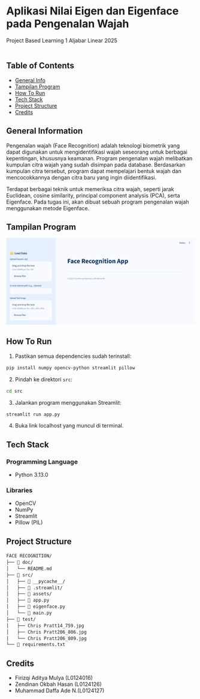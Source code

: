 # Aplikasi Nilai Eigen dan Eigenface pada Pengenalan Wajah
Project Based Learning 1 Aljabar Linear 2025  
<br/>

## Table of Contents
* [General Info](#general-information)
* [Tampilan Program](#tampilan-program)
* [How To Run](#how-to-run)
* [Tech Stack](#tech-stack)
* [Project Structure](#project-structure)
* [Credits](#credits)

## General Information
Pengenalan wajah (Face Recognition) adalah teknologi biometrik yang dapat digunakan untuk mengidentifikasi wajah seseorang untuk berbagai kepentingan, khususnya keamanan. Program pengenalan wajah melibatkan kumpulan citra wajah yang sudah disimpan pada database. Berdasarkan kumpulan citra tersebut, program dapat mempelajari bentuk wajah dan mencocokkannya dengan citra baru yang ingin diidentifikasi.

Terdapat berbagai teknik untuk memeriksa citra wajah, seperti jarak Euclidean, cosine similarity, principal component analysis (PCA), serta Eigenface. Pada tugas ini, akan dibuat sebuah program pengenalan wajah menggunakan metode Eigenface.

## Tampilan Program
![Main View](https://raw.githubusercontent.com/Adityamulyaf/PBL-1-Aljabar-Linear-2025/main/src/assets/tampilanProgram.png)

## How To Run
1. Pastikan semua dependencies sudah terinstall:
```bash
pip install numpy opencv-python streamlit pillow
```

2. Pindah ke direktori `src`:
```bash
cd src
```

3. Jalankan program menggunakan Streamlit:
```bash
streamlit run app.py
```

4. Buka link localhost yang muncul di terminal.

## Tech Stack

### Programming Language
- Python 3.13.0

### Libraries
- OpenCV
- NumPy
- Streamlit
- Pillow (PIL)

## Project Structure
```bash
FACE RECOGNITION/
├── 📁 doc/
│   └── README.md
├── 📁 src/
│   ├── 📁 __pycache__/
│   ├── 📁 .streamlit/
│   ├── 📁 assets/
│   ├── 🐍 app.py
│   ├── 🐍 eigenface.py
│   └── 🐍 main.py
├── 📁 test/
│   ├── Chris Pratt14_759.jpg
│   ├── Chris Pratt206_806.jpg
│   └── Chris Pratt206_809.jpg
└── 📄 requirements.txt
```

## Credits
- Firizqi Aditya Mulya (L0124016)
- Zendinan Okbah Hasan (L0124126)
- Muhammad Daffa Ade N.(L0124127)
